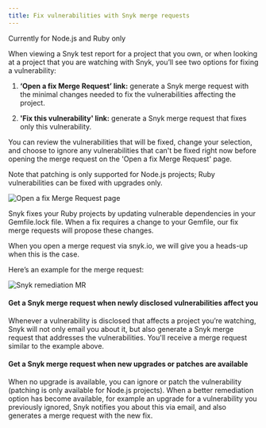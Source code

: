```yaml
---
title: Fix vulnerabilities with Snyk merge requests
---
```

<div class="alert alert--inline alert--warning"><div class="alert__content"><p class="alert__message">Currently for Node.js and Ruby only</p></div></div>

When viewing a Snyk test report for a project that you own, or when looking at a project that you are watching with Snyk, you’ll see two options for fixing a vulnerability:

1) **‘Open a fix Merge Request’ link:**
generate a Snyk merge request with the minimal changes needed to fix the vulnerabilities affecting the project.

2) **'Fix this vulnerability' link:**
generate a Snyk merge request that fixes only this vulnerability.

You can review the vulnerabilities that will be fixed, change your selection, and choose to ignore any vulnerabilities that can't be fixed right now before opening the merge request on the 'Open a fix Merge Request' page.

Note that patching is only supported for Node.js projects; Ruby vulnerabilities can be fixed with upgrades only.

![Open a fix Merge Request page](https://res.cloudinary.com/snyk/image/upload/q_auto,f_auto,w_auto/v1519427397/features/gitlab-mr.png)

Snyk fixes your Ruby projects by updating vulnerable dependencies in your Gemfile.lock file. When a fix requires a change to your Gemfile, our fix merge requests will propose these changes.

When you open a merge request via snyk.io, we will give you a heads-up when this is the case.

Here’s an example for the merge request:

![Snyk remediation MR](https://res.cloudinary.com/snyk/image/upload/q_auto,f_auto,w_auto/v1519427398/features/gitlab-fix.png)

#### Get a Snyk merge request when newly disclosed vulnerabilities affect you

Whenever a vulnerability is disclosed that affects a project you’re watching, Snyk will not only email you about it, but also generate a Snyk merge request that addresses the vulnerabilities. You'll receive a merge request similar to the example above.

#### Get a Snyk merge request when new upgrades or patches are available

When no upgrade is available, you can ignore or patch the vulnerability (patching is only available for Node.js projects). When a better remediation option has become available, for example an upgrade for a vulnerability you previously ignored, Snyk notifies you about this via email, and also generates a merge request with the new fix.
